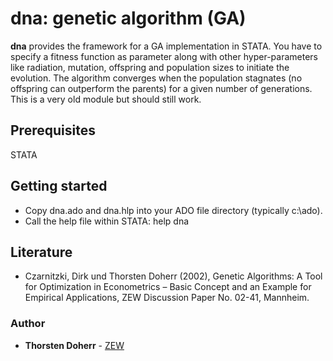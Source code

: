 # dna: genetic algorithm (GA)
**dna** provides the framework for a GA implementation in STATA. You have to specify a fitness function as parameter along with other hyper-parameters like radiation, mutation, offspring and population sizes to initiate the evolution. The algorithm converges when the population stagnates (no offspring can outperform the parents) for a given number of generations.
This is a very old module but should still work.

## Prerequisites
STATA

## Getting started
* Copy dna.ado and dna.hlp into your ADO file directory (typically c:\ado).
* Call the help file within STATA: help dna

## Literature
* Czarnitzki, Dirk und Thorsten Doherr (2002), Genetic Algorithms: A Tool for Optimization in Econometrics – Basic Concept and an Example for Empirical Applications, ZEW Discussion Paper No. 02-41, Mannheim.

### Author
* **Thorsten Doherr** - [ZEW](https://www.zew.de/en/team/tdo/)
